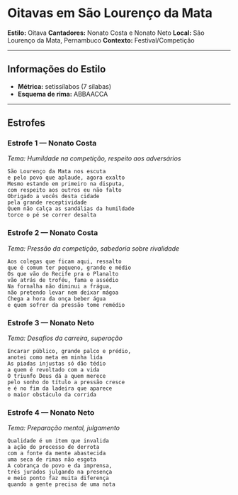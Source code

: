 # Oitavas em São Lourenço da Mata

**Estilo:** Oitava
**Cantadores:** Nonato Costa e Nonato Neto
**Local:** São Lourenço da Mata, Pernambuco
**Contexto:** Festival/Competição

---

## Informações do Estilo

- **Métrica:** setissílabos (7 sílabas)
- **Esquema de rima:** ABBAACCA

---

## Estrofes

### Estrofe 1 — Nonato Costa

_Tema: Humildade na competição, respeito aos adversários_

```
São Lourenço da Mata nos escuta
e pelo povo que aplaude, agora exalto
Mesmo estando em primeiro na disputa,
com respeito aos outros eu não falto
Obrigado a vocês desta cidade
pela grande receptividade
Quem não calça as sandálias da humildade
torce o pé se correr desalta
```

### Estrofe 2 — Nonato Costa

_Tema: Pressão da competição, sabedoria sobre rivalidade_

```
Aos colegas que ficam aqui, ressalto
que é comum ter pequeno, grande e médio
Os que vão do Recife pra o Planalto
vão atrás de troféu, fama e assédio
Na fornalha não diminui a frágua,
não pretendo levar nem deixar mágoa
Chega a hora da onça beber água
e quem sofrer da pressão tome remédio
```

### Estrofe 3 — Nonato Neto

_Tema: Desafios da carreira, superação_

```
Encarar público, grande palco e prédio,
anotei como meta em minha lida
As piadas injustas só dão tédio
a quem é revoltado com a vida
O triunfo Deus dá a quem merece
pelo sonho do título a pressão cresce
e é no fim da ladeira que aparece
o maior obstáculo da corrida
```

### Estrofe 4 — Nonato Neto

_Tema: Preparação mental, julgamento_

```
Qualidade é um item que invalida
a ação do processo de derrota
com a fonte da mente abastecida
uma seca de rimas não esgota
A cobrança do povo e da imprensa,
três jurados julgando na presença
e meio ponto faz muita diferença
quando a gente precisa de uma nota
```

